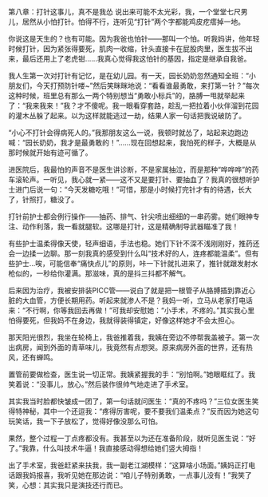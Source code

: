 第八章：打针这事儿，真不是我怂
说出来可能不太光彩，我，一个堂堂七尺男儿，居然从小怕打针。怕得不行，连听见“打针”两个字都能鸡皮疙瘩掉一地。

你说这是天生的？也有可能。因为我爸也怕针——那叫一个怕。听我妈讲，他年轻时候打针，因为紧张得要死，肌肉一收缩，针头直接卡在屁股肉里，医生拔不出来，最后还用上了老虎钳……我真心觉得我这怕针的基因，指定是继承自我爸。

我人生第一次对打针有记忆，是在幼儿园。有一天，园长奶奶忽然通知全班：“小朋友们，今天打预防针喽~”然后笑眯眯地说：“看看谁最勇敢，来打第一针？”每次这种时候，班里总有那么一两个特别想当“勇敢小标兵”的，胳膊一甩就举起来了：“我来我来！”我？才不傻呢。我一眼看穿套路，趁乱一把拉着小伙伴溜到花园的灌木丛躲了起来。以为这样就能逃过一劫，结果人家一句话把我说破防了。

“小心不打针会得病死人的。”我那朋友这么一说，我顿时就怂了，站起来边跑边喊：“园长奶奶，我才是最勇敢的！”……现在回想起来，我怕死的样子，大概是从那时候就开始有迹可循了。

进医院后，我最怕的声音不是医生讲诊断，不是家属抽泣，而是那种“哗哗哗”的药车滚轮声。一听见，我心就一紧——这不又是要打针、要抽血了？我真的很想听护士进门后说一句：“今天发糖吃哦！”可惜，那是小时候打完针才有的待遇，长大了，针照打，糖没了。

打针前护士都会例行操作——抽药、排气、针尖喷出细细的一串药雾。她们眼神专注、动作利落，我一看就腿软。这哪是打针，这是精确制导武器瞄准了我！

有些护士温柔得像天使，轻声细语，手法也稳。她们下针不深不浅刚刚好，推药还会一边揉一边聊。那一刻我真的感受到什么叫“技术好的人，连疼都能温柔”。但有些护士...唉，可能信奉“痛快点儿”的原则，咔一下针就扎进来了，推针就跟发射水枪似的，一秒给你灌满。那滋味，真的是抖三抖都不解气。

后来因为治疗，我被安排装PICC管——说白了就是把一根管子从胳膊插到靠近心脏的大血管，方便长期用药。听起来就渗人不是？我妈一听，立马从老家打电话来：“不行啊，你等我回去再做！”可我却安慰她：“小手术，不疼的。”其实我心里怕得要死，但我妈不在身边，我就得装得镇定，好像这样她才不会太担心。

那天阳光很烈，我坐在轮椅上，我爸推着我，我姨在旁边不停帮我盖被子。第一次出病房，闻到外面的青草味儿，我竟然有点想哭。原来病房外面的世界，还有热风，还有蝉鸣。

置管前要做检查，医生说一切正常。我姨紧握我的手：“别怕啊。”她眼眶红了。我笑着说：“没事儿，放心。”然后装作很帅气地走进了手术室。

其实我当时脸都快皱成一团了，第一句话就问医生：“真的不疼吗？”三位女医生笑得特神秘，其中一个还逗我：“疼得厉害呢，要不要我们温柔点？”反而因为她这句玩笑话，我一下子放松了，觉得好像没那么可怕。

果然，整个过程一丁点疼都没有。我甚至以为还在准备阶段，就听见医生说：“好了。”我靠，什么叫技术牛逼！我直接感动得想给她们竖大拇指！

出了手术室，我爸赶紧来扶我，我一副老江湖模样：“这算啥小场面。”姨妈正打电话跟我妈报喜，我听见她在那边说：“咱儿子特别勇敢，一点事儿没有！”我笑了笑，心想：其实我只是演技还行而已。